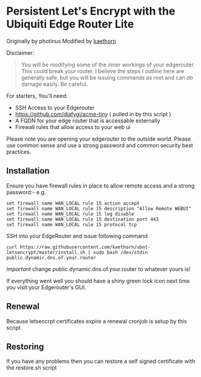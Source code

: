 # Persistent Let's Encrypt with the Ubiquiti Edge Router Lite

Originally by photinus
Modified by [kaethorn](https://github.com/kaethorn/)

Disclaimer:
> You will be modifying some of the inner workings of your edgerouter. This could break your router. I believe the steps I outline here are generally safe, but you will be issuing commands as root and can do damage easily. Be careful.

For starters, You'll need:
* SSH Access to your Edgerouter
* https://github.com/diafygi/acme-tiny ( pulled in by this script )
* A FQDN for your edge router that is accessable externally
* Firewall rules that allow access to your web ui

Please note you are opening your edgerouter to the outside world. Please use common sense and use a strong password and common security best practices.

## Installation

Ensure you have firewall rules in place to allow remote access and a strong password:- e.g.

```
set firewall name WAN_LOCAL rule 15 action accept
set firewall name WAN_LOCAL rule 15 description "Allow Remote WEBUI"
set firewall name WAN_LOCAL rule 15 log disable
set firewall name WAN_LOCAL rule 15 destination port 443
set firewall name WAN_LOCAL rule 15 protocol tcp
```

SSH into your EdgeRouter and issue following command

```
curl https://raw.githubusercontent.com/kaethorn/ubnt-letsencrypt/master/install.sh | sudo bash /dev/stdin public.dynamic.dns.of.your.router
```
*Important* change public.dynamic.dns.of.your.router to whatever yours is!

If everything went well you should have a shiny green lock icon next time you visit your Edgerouter's GUI.

## Renewal

Because letsencrpt certificates expire a renewal cronjob is setup by this script

## Restoring

If you have any problems then you can restore a self signed certificate with the restore.sh script

